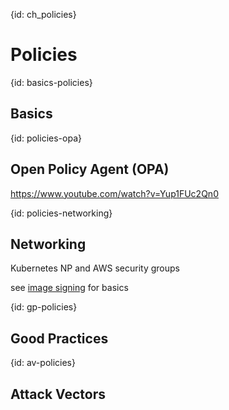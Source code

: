 {id: ch_policies}
# Policies

{id: basics-policies}
## Basics

{id: policies-opa}
## Open Policy Agent (OPA)

https://www.youtube.com/watch?v=Yup1FUc2Qn0

{id: policies-networking}
## Networking
 
Kubernetes NP and AWS security groups

see [image signing](#containers-signing) for basics


{id: gp-policies}
## Good Practices

{id: av-policies}
## Attack Vectors



